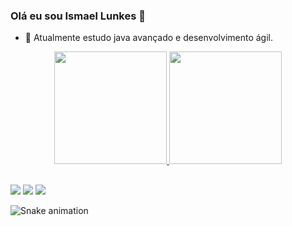 ### Olá eu sou Ismael Lunkes 👋

- 🔭 Atualmente estudo java avançado e desenvolvimento ágil.

<div align="center">
  <a href="https://github.com/ismaellunkes">
  <img height="180em" src="https://github-readme-stats.vercel.app/api?username=ismaellunkes&show_icons=true&theme=merko&include_all_commits=true&count_private=true"/>
  <img height="180em" src="https://github-readme-stats.vercel.app/api/top-langs/?username=ismaellunkes&layout=compact&langs_count=7&theme=merko"/>
</div>
  
  ##
  
<div> 
  <a href="https://www.linkedin.com/in/ismaellunkes" target="_blank"><img src="https://img.shields.io/badge/LinkedIn-0077B5?style=for-the-badge&logo=linkedin&logoColor=white"></a>
  <a href="mailto:lunkes86@gmail.com" target="_blank"><img src="https://img.shields.io/badge/Gmail-D14836?style=for-the-badge&logo=gmail&logoColor=white"></a>
  <a href="https://www.facebook.com/ilunkes" target="_blank"><img src="https://img.shields.io/badge/Facebook-1877F2?style=for-the-badge&logo=facebook&logoColor=white"></a>
  
  ![Snake animation](https://github.com/ismaellunkes/ismaellunkes/blob/output/github-contribution-grid-snake.svg)
</div>
  
